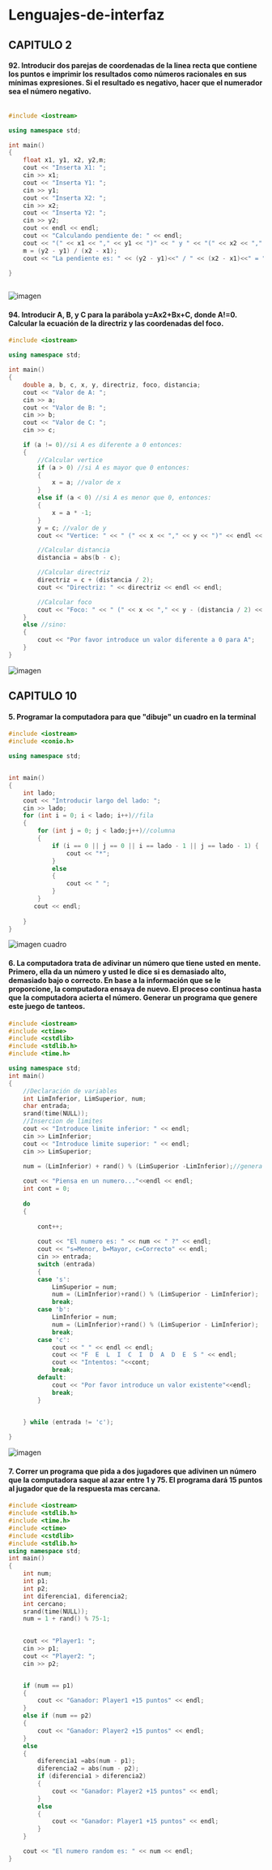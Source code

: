 # Lenguajes-de-interfaz
## CAPITULO 2
#### 92. Introducir dos parejas de coordenadas de la linea recta  que contiene los puntos e imprimir los resultados como números racionales en sus mínimas expresiones. Si el resultado es negativo, hacer que el numerador sea el número negativo.
```c++

#include <iostream>

using namespace std;

int main()
{
    float x1, y1, x2, y2,m;
    cout << "Inserta X1: ";
    cin >> x1;
    cout << "Inserta Y1: ";
    cin >> y1;
    cout << "Inserta X2: ";
    cin >> x2;
    cout << "Inserta Y2: ";
    cin >> y2;
    cout << endl << endl;
    cout << "Calculando pendiente de: " << endl;
    cout << "(" << x1 << "," << y1 << ")" << " y " << "(" << x2 << "," << y2 << ")"<<endl<<endl;
    m = (y2 - y1) / (x2 - x1);
    cout << "La pendiente es: " << (y2 - y1)<<" / " << (x2 - x1)<<" = "<<m << endl;

}
    
```
![imagen](./Imagenes/pendiente.PNG)
#### 94. Introducir A, B, y C para la parábola y=Ax2+Bx+C, donde A!=0. Calcular la ecuación de la directriz y las coordenadas del foco.
```c++
#include <iostream>

using namespace std;

int main()
{
    double a, b, c, x, y, directriz, foco, distancia;
    cout << "Valor de A: ";
    cin >> a;
    cout << "Valor de B: ";
    cin >> b;
    cout << "Valor de C: ";
    cin >> c;

    if (a != 0)//si A es diferente a 0 entonces:
    {
        //Calcular vertice
        if (a > 0) //si A es mayor que 0 entonces: 
        {
            x = a; //valor de x
        }
        else if (a < 0) //si A es menor que 0, entonces:
        {
            x = a * -1;
        }
        y = c; //valor de y
        cout << "Vertice: " << " (" << x << "," << y << ")" << endl << endl;

        //Calcular distancia
        distancia = abs(b - c);

        //Calcular directriz
        directriz = c + (distancia / 2);
        cout << "Directriz: " << directriz << endl << endl;

        //Calcular foco
        cout << "Foco: " << " (" << x << "," << y - (distancia / 2) << ")" << endl;
    }
    else //sino:
    {
        cout << "Por favor introduce un valor diferente a 0 para A";
    }
}

```
![imagen](./Imagenes/directriz.PNG)
## CAPITULO 10
#### 5. Programar la computadora para que "dibuje" un cuadro en la terminal
```c++
#include <iostream>
#include <conio.h>

using namespace std;


int main()
{
    int lado;
    cout << "Introducir largo del lado: ";
    cin >> lado;
    for (int i = 0; i < lado; i++)//fila
    {
        for (int j = 0; j < lado;j++)//columna
        {
            if (i == 0 || j == 0 || i == lado - 1 || j == lado - 1) {
                cout << "*";
            }
            else
            {
                cout << " ";
            }
        }
       cout << endl;
        
    }
}
```
![imagen cuadro](./Imagenes/dibujarcuadrado.PNG)
#### 6. La computadora trata de adivinar un número que tiene usted en mente. Primero, ella da un número y usted le dice si es demasiado alto, demasiado bajo o correcto. En base a la información que se le proporcione, la computadora ensaya de nuevo. El proceso continua hasta que la computadora acierta el número. Generar un programa que genere este juego de tanteos.
```c++
#include <iostream>
#include <ctime>
#include <cstdlib>
#include <stdlib.h>
#include <time.h>

using namespace std;
int main()
{
    //Declaración de variables
    int LimInferior, LimSuperior, num;
    char entrada;
    srand(time(NULL));
    //Insercion de limites
    cout << "Introduce limite inferior: " << endl;
    cin >> LimInferior;
    cout << "Introduce limite superior: " << endl;
    cin >> LimSuperior;

    num = (LimInferior) + rand() % (LimSuperior -LimInferior);//genera numero aleatorio
   
    cout << "Piensa en un numero..."<<endl << endl;
    int cont = 0;
  
    do 
    {
        
        cont++;
        
        cout << "El numero es: " << num << " ?" << endl;
        cout << "s=Menor, b=Mayor, c=Correcto" << endl;
        cin >> entrada;
        switch (entrada)
        {
        case 's':
            LimSuperior = num;
            num = (LimInferior)+rand() % (LimSuperior - LimInferior);
            break;
        case 'b':
            LimInferior = num;
            num = (LimInferior)+rand() % (LimSuperior - LimInferior);
            break;
        case 'c':
            cout << " " << endl << endl;
            cout << "F  E  L  I  C  I  D  A  D  E  S " << endl;
            cout << "Intentos: "<<cont;
            break;
        default:
            cout << "Por favor introduce un valor existente"<<endl;
            break; 
        }


    } while (entrada != 'c');
      
}
```
![imagen](./Imagenes/AdivinaNumero.PNG)

#### 7. Correr un programa que pida a dos jugadores que adivinen un número que la computadora saque al azar entre 1 y 75. El programa dará 15 puntos al jugador que de la respuesta mas cercana.
```c++
#include <iostream>
#include <stdlib.h>
#include <time.h>
#include <ctime>
#include <cstdlib>
#include <stdlib.h>
using namespace std;
int main()
{
    int num;
    int p1;
    int p2;
    int diferencia1, diferencia2;
    int cercano;
    srand(time(NULL));
    num = 1 + rand() % 75-1;
    

    cout << "Player1: ";
    cin >> p1;
    cout << "Player2: ";
    cin >> p2;


    if (num == p1)
    {
        cout << "Ganador: Player1 +15 puntos" << endl;
    }
    else if (num == p2)
    {
        cout << "Ganador: Player2 +15 puntos" << endl;
    }
    else
    {
        diferencia1 =abs(num - p1);
        diferencia2 = abs(num - p2);
        if (diferencia1 > diferencia2)
        {
            cout << "Ganador: Player2 +15 puntos" << endl;
        }
        else
        {
            cout << "Ganador: Player1 +15 puntos" << endl;
        }
    }

    cout << "El numero random es: " << num << endl;
}
```
